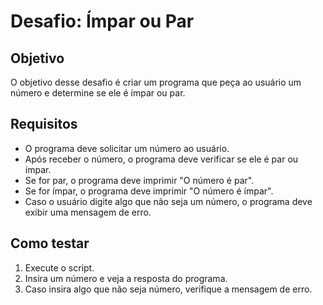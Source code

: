 # Desafio: Ímpar ou Par

## Objetivo
O objetivo desse desafio é criar um programa que peça ao usuário um número e determine se ele é ímpar ou par.

## Requisitos
- O programa deve solicitar um número ao usuário.
- Após receber o número, o programa deve verificar se ele é par ou ímpar.
- Se for par, o programa deve imprimir "O número é par".
- Se for ímpar, o programa deve imprimir "O número é ímpar".
- Caso o usuário digite algo que não seja um número, o programa deve exibir uma mensagem de erro.

## Como testar
1. Execute o script.
2. Insira um número e veja a resposta do programa.
3. Caso insira algo que não seja número, verifique a mensagem de erro.

